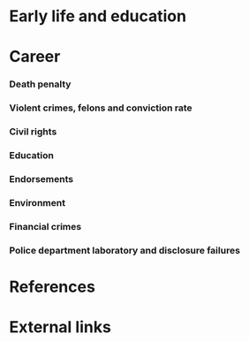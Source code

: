# 
# Early life and education
# Career
### Death penalty
### Violent crimes, felons and conviction rate
### Civil rights
### Education
### Endorsements
### Environment
### Financial crimes
### Police department laboratory and disclosure failures
# References
# External links